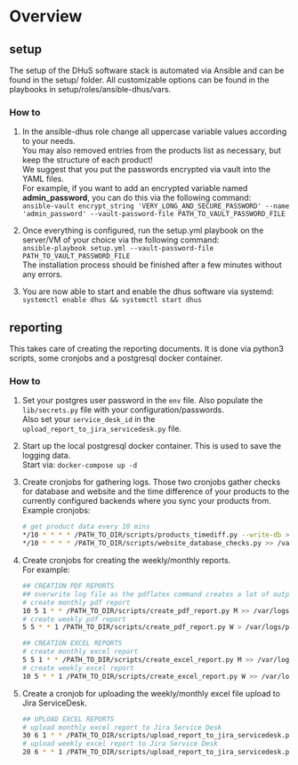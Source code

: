 # Overview

## setup

The setup of the DHuS software stack is automated via Ansible and can be found in the setup/ folder. All customizable options can be found in the playbooks in setup/roles/ansible-dhus/vars.

### How to

1. In the ansible-dhus role change all uppercase variable values according to your needs.  
   You may also removed entries from the products list as necessary, but keep the structure of each product!  
   We suggest that you put the passwords encrypted via vault into the YAML files.  
   For example, if you want to add an encrypted variable named **admin_password**, you can do this via the following command:  
   ```ansible-vault encrypt_string 'VERY_LONG_AND_SECURE_PASSWORD' --name 'admin_password' --vault-password-file PATH_TO_VAULT_PASSWORD_FILE```

2. Once everything is configured, run the setup.yml playbook on the server/VM of your choice via the following command:  
   ```ansible-playbook setup.yml --vault-password-file PATH_TO_VAULT_PASSWORD_FILE```  
    The installation process should be finished after a few minutes without any errors.

3. You are now able to start and enable the dhus software via systemd:  
    ```systemctl enable dhus && systemctl start dhus```

## reporting

This takes care of creating the reporting documents. It is done via python3 scripts, some cronjobs and a postgresql docker container.

### How to

1. Set your postgres user password in the ```env``` file. Also populate the ```lib/secrets.py``` file with your configuration/passwords.  
   Also set your ```service_desk_id``` in the ```upload_report_to_jira_servicedesk.py``` file.

2. Start up the local postgresql docker container. This is used to save the logging data.  
   Start via: ```docker-compose up -d```

3. Create cronjobs for gathering logs. Those two cronjobs gather checks for database and website and the time difference of your products to the currently configured backends where you sync your products from.  
   Example cronjobs:
   ```bash
   # get product data every 10 mins
   */10 * * * * /PATH_TO_DIR/scripts/products_timediff.py --write-db >> /var/logs/timediff.log 2>&1
   */10 * * * * /PATH_TO_DIR/scripts/website_database_checks.py >> /var/logs/availability_checks.log 2>&1
   ```

4. Create cronjobs for creating the weekly/monthly reports.  
   For example:
   ```bash
   ## CREATION PDF REPORTS
   ## overwrite log file as the pdflatex command creates a lot of output
   # create monthly pdf report
   10 5 1 * * /PATH_TO_DIR/scripts/create_pdf_report.py M >> /var/logs/pdf_reports.log 2>&1
   # create weekly pdf report
   5 5 * * 1 /PATH_TO_DIR/scripts/create_pdf_report.py W > /var/logs/pdf_reports.log 2>&1
   
   ## CREATION EXCEL REPORTS
   # create monthly excel report
   5 5 1 * * /PATH_TO_DIR/scripts/create_excel_report.py M >> /var/logs/excel_report.log 2>&1
   # create weekly excel report
   10 5 * * 1 /PATH_TO_DIR/scripts/create_excel_report.py W >> /var/logs/excel_report.log 2>&1
   ```

5. Create a cronjob for uploading the weekly/monthly excel file upload to Jira ServiceDesk.
   ```bash
   ## UPLOAD EXCEL REPORTS
   # upload monthly excel report to Jira Service Desk
   30 6 1 * * /PATH_TO_DIR/scripts/upload_report_to_jira_servicedesk.py M >> /var/logs/upload-jira.log 2>&1
   # upload weekly excel report to Jira Service Desk
   20 6 * * 1 /PATH_TO_DIR/scripts/upload_report_to_jira_servicedesk.py W >> /var/logs/upload-jira.log 2>&1
   ```